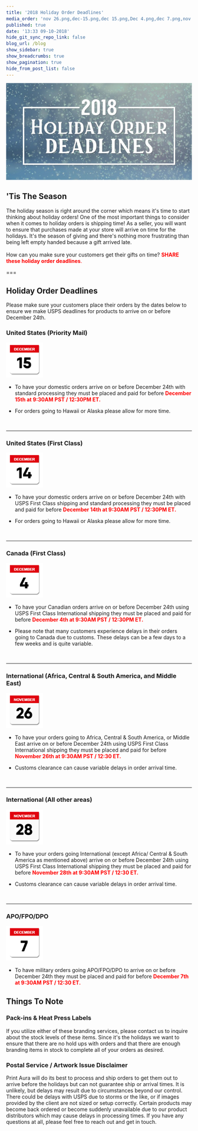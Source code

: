 ```yaml
---
title: '2018 Holiday Order Deadlines'
media_order: 'nov 26.png,dec-15.png,dec 15.png,Dec 4.png,dec 7.png,nov 28.png,2018 holiday order deadlines.jpg,2018 holiday order deadlines.jpg'
published: true
date: '13:33 09-10-2018'
hide_git_sync_repo_link: false
blog_url: /blog
show_sidebar: true
show_breadcrumbs: true
show_pagination: true
hide_from_post_list: false
---
```


![](2018%20holiday%20order%20deadlines.jpg)

## 'Tis The Season

The holiday season is right around the corner which means it's time to start thinking about holiday orders! One of the most important things to consider when it comes to holiday orders is shipping time! As a seller, you will want to ensure that purchases made at your store will arrive on time for the holidays. It's the season of giving and there's nothing more frustrating than being left empty handed because a gift arrived late.
<br><br>
How can you make sure your customers get their gifts on time? <span style="color:red">**SHARE these holiday order deadlines**.</span>

===

## Holiday Order Deadlines

Please make sure your customers place their orders by the dates below to ensure we make USPS deadlines for products to arrive on or before December 24th.

### United States (Priority Mail)
![](dec-15.png)<br>

* To have your domestic orders arrive on or before December 24th with standard processing they must be placed and paid for before <span style="color:red">**December 15th at 9:30AM PST / 12:30PM ET.** </span>

* For orders going to Hawaii or Alaska please allow for more time.

<br>

----------------------------------------------------------------

### United States (First Class)

![](dec%2015.png)<br>

* To have your domestic orders arrive on or before December 24th with USPS First Class shipping and standard processing they must be placed and paid for before <span style="color:red">**December 14th at 9:30AM PST / 12:30PM ET.**</span>

* For orders going to Hawaii or Alaska please allow for more time.

<br>

----------------------------------------------------------------

### Canada (First Class)
![](Dec%204.png)<br>

* To have your Canadian orders arrive on or before December 24th using USPS First Class International shipping they must be placed and paid for before <span style="color:red">**December 4th at 9:30AM PST / 12:30PM ET.**</span>

* Please note that many customers experience delays in their orders going to Canada due to customs. These delays can be a few days to 
a few weeks and is quite variable.

<br>

----------------------------------------------------------------

### International (Africa, Central & South America, and Middle East)

![](nov%2026.png)<br>

* To have your orders going to Africa, Central & South America, or Middle East arrive on or before December 24th using USPS First Class International shipping they must be placed and paid for before <span style="color:red">**November 26th at 9:30AM PST / 12:30 ET.**</span>

* Customs clearance can cause variable delays in order arrival time.

<br>

----------------------------------------------------------------
 
### International (All other areas)

![](nov%2028.png)<br>

* To have your orders going International (except Africa/ Central & South America as mentioned above) arrive on or before December 
24th using USPS First Class International shipping they must be placed and paid for before <span style="color:red">**November 28th at 9:30AM PST / 12:30 ET.**</span>

* Customs clearance can cause variable delays in order arrival time.

<br>

----------------------------------------------------------------

### APO/FPO/DPO

![](dec%207.png)<br>

* To have military orders going APO/FPO/DPO to arrive on or before December 24th they must be placed and paid for before <span style="color:red">**December 7th at 9:30AM PST / 12:30 ET.** </span>
 
## Things To Note

### Pack-ins & Heat Press Labels

If you utilize either of these branding services, please contact us to inquire about the stock levels of these items. Since it's the holidays we want to ensure that there are no hold ups with orders and that there are enough branding items in stock to complete all of your orders as desired. 

### Postal Service / Artwork Issue Disclaimer

Print Aura will do its best to process and ship orders to get them out to arrive before the holidays but can not guarantee ship or arrival times. It is unlikely, but delays may result due to circumstances beyond our control. There could be delays with USPS due to storms or the like, or if images provided by the client are not sized or setup correctly. Certain products may become back ordered or become suddenly unavailable due to our product distributors which may cause delays in processing times. If you have any questions at all, please feel free to reach out and get in touch. 

